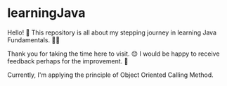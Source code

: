 
# learningJava

Hello! 👋
This repository is all about my stepping journey in learning Java Fundamentals. 👩‍💻

Thank you for taking the time here to visit. 😊
I would be happy to receive feedback perhaps for the improvement. 💙

Currently, I'm applying the principle of Object Oriented Calling Method.
